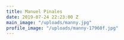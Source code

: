 ```yaml
---
title: Manuel Pinales
date: 2019-07-24 22:23:00 Z
main_image: "/uploads/manny.jpg"
profile_image: "/uploads/manny-17960f.jpg"
---
```


